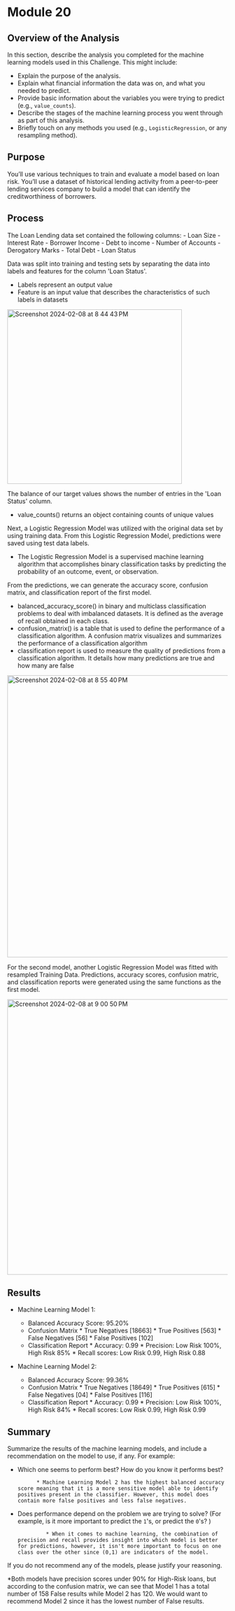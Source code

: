 # Module 20
## Overview of the Analysis

In this section, describe the analysis you completed for the machine learning models used in this Challenge. This might include:

* Explain the purpose of the analysis.
* Explain what financial information the data was on, and what you needed to predict.
* Provide basic information about the variables you were trying to predict (e.g., `value_counts`).
* Describe the stages of the machine learning process you went through as part of this analysis.
* Briefly touch on any methods you used (e.g., `LogisticRegression`, or any resampling method).

## Purpose
You’ll use various techniques to train and evaluate a model based on loan risk. You’ll use a dataset of historical lending activity from a peer-to-peer lending services company to build a model that can identify the creditworthiness of borrowers.

## Process
The Loan Lending data set contained the following columns:
        - Loan Size
        - Interest Rate
        - Borrower Income
        - Debt to income
        - Number of Accounts
        - Derogatory Marks
        - Total Debt
        - Loan Status

Data was split into training and testing sets by separating the data into labels and features for the column 'Loan Status'.
 * Labels represent an output value
 * Feature is an input value that describes the characteristics of such labels in datasets

<img width="399" alt="Screenshot 2024-02-08 at 8 44 43 PM" src="https://github.com/lleiva25/Credit_Risk_Classification/assets/140974405/8b99e619-fbe5-41ea-b30a-ea14f724a78f">

The balance of our target values shows the number of entries in the 'Loan Status' column.
 * value_counts() returns an object containing counts of unique values

Next, a Logistic Regression Model was utilized with the original data set by using training data. From this Logistic Regression Model, predictions were saved using test data labels.
 * The Logistic Regression Model is a supervised machine learning algorithm that accomplishes binary classification tasks by predicting the probability of an outcome, event, or observation.

From the predictions, we can generate the accuracy score, confusion matrix, and classification report of the first model.
* balanced_accuracy_score() in binary and multiclass classification problems to deal with imbalanced datasets. It is defined as the average of recall obtained in each class.
* confusion_matrix() is a table that is used to define the performance of a classification algorithm. A confusion matrix visualizes and summarizes the performance of a classification algorithm
* classification report is used to measure the quality of predictions from a classification algorithm. It details how many predictions are true and how many are false
  
<img width="645" alt="Screenshot 2024-02-08 at 8 55 40 PM" src="https://github.com/lleiva25/Credit_Risk_Classification/assets/140974405/cb74cbc8-bb2b-4824-8fc6-242517a6e085">

For the second model, another Logistic Regression Model was fitted with resampled Training Data. Predictions, accuracy scores, confusion matric, and classification reports were generated using the same functions as the first model. 

<img width="630" alt="Screenshot 2024-02-08 at 9 00 50 PM" src="https://github.com/lleiva25/Credit_Risk_Classification/assets/140974405/5d359d9c-acf9-4d78-8eee-3ae50d23630b">


## Results

* Machine Learning Model 1:
  * Balanced Accuracy Score: 95.20%
  * Confusion Matrix
           * True Negatives [18663]
           * True Positives [563]
           * False Negatives [56]
           * False Positives [102]
  * Classification Report
            * Accuracy: 0.99
            * Precision: Low Risk 100%, High Risk 85% 
            * Recall scores: Low Risk 0.99, High Risk 0.88



* Machine Learning Model 2:
  * Balanced Accuracy Score: 99.36%
  * Confusion Matrix
           * True Negatives [18649]
           * True Positives [615]
           * False Negatives [04]
           * False Positives [116]
  * Classification Report
            * Accuracy: 0.99
            * Precision: Low Risk 100%, High Risk 84% 
            * Recall scores: Low Risk 0.99, High Risk 0.99

## Summary

Summarize the results of the machine learning models, and include a recommendation on the model to use, if any. For example:
* Which one seems to perform best? How do you know it performs best?
  
            * Machine Learning Model 2 has the highest balanced accuracy score meaning that it is a more sensitive model able to identify positives present in the classifier. However, this model does contain more false positives and less false negatives.
  
* Does performance depend on the problem we are trying to solve? (For example, is it more important to predict the `1`'s, or predict the `0`'s? )
  
               * When it comes to machine learning, the combination of precision and recall provides insight into which model is better for predictions, however, it isn't more important to focus on one class over the other since (0,1) are indicators of the model.
  
If you do not recommend any of the models, please justify your reasoning.

*Both models have precision scores under 90% for High-Risk loans, but according to the confusion matrix, we can see that Model 1 has a total number of 158 False results while Model 2 has 120. We would want to recommend Model 2 since it has the lowest number of False results.
